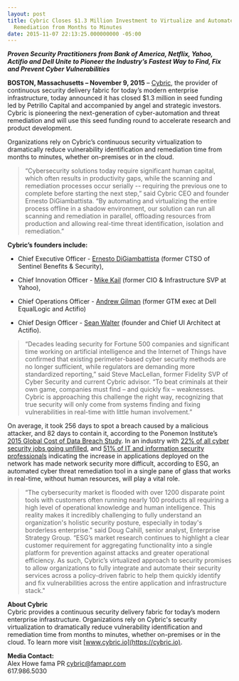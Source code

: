 ```yaml
---
layout: post
title: Cybric Closes $1.3 Million Investment to Virtualize and Automate Security,  Speeding
  Remediation from Months to Minutes
date: 2015-11-07 22:13:25.000000000 -05:00
---
```

***Proven Security Practitioners from Bank of America, Netflix, Yahoo, Actifio and Dell Unite to Pioneer the Industry’s Fastest Way to Find, Fix and Prevent Cyber Vulnerabilities***

**BOSTON, Massachusetts – November 9, 2015** – [Cybric](https://cybric.io), the provider of continuous security delivery fabric for today’s modern enterprise infrastructure, today announced it has closed $1.3 million in seed funding led by Petrillo Capital and accompanied by angel and strategic investors. Cybric is pioneering the next-generation of cyber-automation and threat remediation and will use this seed funding round to accelerate research and product development.

Organizations rely on Cybric’s continuous security virtualization to dramatically reduce vulnerability identification and remediation time from months to minutes, whether on-premises or in the cloud.

> “Cybersecurity solutions today require significant human capital, which often results in productivity gaps, while the scanning and remediation processes occur serially  -- requiring the previous one to complete before starting the next step,” said Cybric CEO and founder Ernesto DiGiambattista. “By automating and virtualizing the entire process offline in a shadow environment, our solution can run all scanning and remediation in parallel, offloading resources from production and allowing real-time threat identification, isolation and remediation.”

**Cybric’s founders include:**

* Chief Executive Officer - [Ernesto DiGiambattista](https://vimeo.com/cybric/ernesto-digiambattista) (former CTSO of Sentinel Benefits & Security), 

* Chief Innovation Officer - [Mike Kail](https://vimeo.com/cybric/mikedkail) (former CIO & Infrastructure SVP at Yahoo), 

* Chief Operations Officer - [Andrew Gilman](https://vimeo.com/cybric/andrew-gilman) (former GTM exec at Dell EqualLogic and Actifio) 

* Chief Design Officer - [Sean Walter](https://vimeo.com/cybric/seanbwalter) (founder and Chief UI Architect at Actifio).

> “Decades leading security for Fortune 500 companies and significant time working on artificial intelligence and the Internet of Things have confirmed that existing perimeter-based cyber    security methods are no longer sufficient, while regulators are demanding more standardized reporting,” said Steve MacLellan, former Fidelity SVP of Cyber Security and current Cybric  advisor. “To beat criminals at their own game, companies must find – and quickly fix – weaknesses. Cybric is approaching this challenge the right way, recognizing that true security will only come from systems finding and fixing vulnerabilities in real-time with little human 
involvement.”

On average, it took 256 days to spot a breach caused by a malicious attacker, and 82 days to contain it, according to the Ponemon Institute’s [2015 Global Cost of Data Breach Study](http://www.ponemon.org/blog/cost-of-data-breach-grows-as-does-frequency-of-attacks). In an industry with [22% of all cyber security jobs going unfilled](http://www.esg-global.com/blogs/cybersecurity-skills-shortage-panic-in-2015/), and [51% of IT and information security professionals](http://www.prnewswire.com/news-releases/tufin-and-esg-research-find-hybrid-cloud-adoption-among-the-key-reasons-network-security-operations-is-more-difficult-today-300069161.html) indicating the increase in applications deployed on the network has made network security more difficult, according to ESG, an automated cyber threat remediation tool in a single pane of glass that works in real-time, without human resources, will play a vital role.

> “The cybersecurity market is flooded with over 1200 disparate point tools with customers often 
running nearly 100 products all requiring a high level of operational knowledge and human intelligence.  This reality makes it incredibly challenging to fully understand an organization's holistic security posture, especially in today's borderless enterprise." said Doug Cahill, senior analyst, Enterprise Strategy Group. “ESG’s market research continues to highlight a clear customer requirement for aggregating functionality into a single platform for prevention against attacks and greater operational efficiency. As such, Cybric’s virtualized approach to security promises to allow organizations to fully integrate and automate their security services across a policy-driven fabric to help them quickly identify and fix vulnerabilities across the entire application and infrastructure stack."

**About Cybric**<br/>
Cybric provides a continuous security delivery fabric for today’s modern enterprise infrastructure. Organizations rely on Cybric's security virtualization to dramatically reduce 
vulnerability identification and remediation time from months to minutes, whether on-premises or in the cloud. To learn more visit [www.cybric.io](https://cybric.io).

**Media Contact:**<br>
Alex Howe
fama PR
[cybric@famapr.com](mailto:cybric@famapr.com) <br>
617.986.5030
